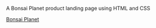 A Bonsai Planet product landing page using HTML and CSS 

[Bonsai Planet](https://codepen.io/hello_im_kvy/pen/WNZGdQp)

